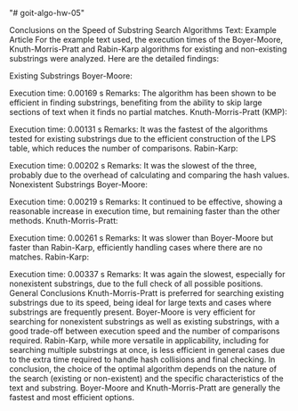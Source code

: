 "# goit-algo-hw-05"


Conclusions on the Speed ​​of Substring Search Algorithms Text: Example Article For the example text used, the execution times of the Boyer-Moore, Knuth-Morris-Pratt and Rabin-Karp algorithms for existing and non-existing substrings were analyzed. Here are the detailed findings:

Existing Substrings Boyer-Moore:

Execution time: 0.00169 s Remarks: The algorithm has been shown to be efficient in finding substrings, benefiting from the ability to skip large sections of text when it finds no partial matches. Knuth-Morris-Pratt (KMP):

Execution time: 0.00131 s Remarks: It was the fastest of the algorithms tested for existing substrings due to the efficient construction of the LPS table, which reduces the number of comparisons. Rabin-Karp:

Execution time: 0.00202 s Remarks: It was the slowest of the three, probably due to the overhead of calculating and comparing the hash values. Nonexistent Substrings Boyer-Moore:

Execution time: 0.00219 s Remarks: It continued to be effective, showing a reasonable increase in execution time, but remaining faster than the other methods. Knuth-Morris-Pratt:

Execution time: 0.00261 s Remarks: It was slower than Boyer-Moore but faster than Rabin-Karp, efficiently handling cases where there are no matches. Rabin-Karp:

Execution time: 0.00337 s Remarks: It was again the slowest, especially for nonexistent substrings, due to the full check of all possible positions. General Conclusions Knuth-Morris-Pratt is preferred for searching existing substrings due to its speed, being ideal for large texts and cases where substrings are frequently present. Boyer-Moore is very efficient for searching for nonexistent substrings as well as existing substrings, with a good trade-off between execution speed and the number of comparisons required. Rabin-Karp, while more versatile in applicability, including for searching multiple substrings at once, is less efficient in general cases due to the extra time required to handle hash collisions and final checking. In conclusion, the choice of the optimal algorithm depends on the nature of the search (existing or non-existent) and the specific characteristics of the text and substring. Boyer-Moore and Knuth-Morris-Pratt are generally the fastest and most efficient options.







